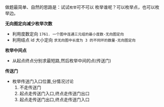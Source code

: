 做题最简单、自然的思路是：试试`枚举`可不可以
枚举谁呢？可以枚举点，也可以枚举边。

**无向图定向减少枚举次数**

- 利用度数定向
  `1761. 一个图中连通三元组的最小度数-无向图定向`
- 利用结点 id 大小定向
  `求无向图中长度为 3 的不同环的数量-无向图定向`

**枚举中间点**

- 从起点终点分别求最短路,然后枚举中间的点(传送门)

**传送门**

- 枚举传送门入口位置,分情况讨论
  1. 不走传送门
  2. 起点走传送门入口,终点走传送门出口
  3. 起点走传送门出口,终点走传送门入口

